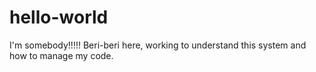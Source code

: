 # hello-world
I'm somebody!!!!!
Beri-beri here, working to understand this system and how to manage my code.  
